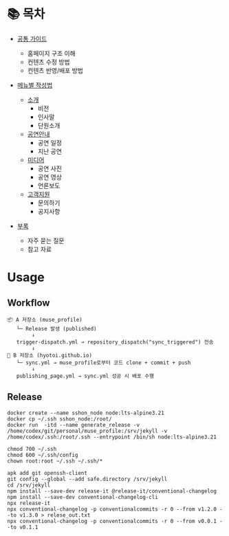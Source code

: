 # 📚 목차

- [공통 가이드](#공통-가이드)
  - 홈페이지 구조 이해
  - 컨텐츠 수정 방법
  - 컨텐츠 반영/배포 방법

- [메뉴별 작성법](#메뉴별-작성법)
  - [소개](#소개)
    - 비전
    - 인사말
    - 단원소개
  - [공연안내](#공연안내)
    - 공연 일정
    - 지난 공연
  - [미디어](#미디어)
    - 공연 사진
    - 공연 영상
    - 언론보도
  - [고객지원](#고객지원)
    - 문의하기
    - 공지사항

- [부록](#부록)
  - 자주 묻는 질문
  - 참고 자료



# Usage

## Workflow

```shell
📦 A 저장소 (muse_profile)
   └─ Release 발생 (published)
        ↓
   trigger-dispatch.yml → repository_dispatch("sync_triggered") 전송
        ↓
🚀 B 저장소 (hyotoi.github.io)
   └─ sync.yml → muse_profile로부터 코드 clone + commit + push
        ↓
   publishing_page.yml → sync.yml 성공 시 배포 수행
```


## Release

```shell
docker create --name sshon_node node:lts-alpine3.21
docker cp ~/.ssh sshon_node:/root/
docker run  -itd --name generate_release -v /home/codex/git/personal/muse_profile:/srv/jekyll -v /home/codex/.ssh:/root/.ssh --entrypoint /bin/sh node:lts-alpine3.21

chmod 700 ~/.ssh
chmod 600 ~/.ssh/config
chown root:root ~/.ssh ~/.ssh/*

apk add git openssh-client
git config --global --add safe.directory /srv/jekyll
cd /srv/jekyll
npm install --save-dev release-it @release-it/conventional-changelog
npm install --save-dev conventional-changelog-cli
npx release-it
npx conventional-changelog -p conventionalcommits -r 0 --from v1.2.0 --to v1.3.0 > relese_out.txt
npx conventional-changelog -p conventionalcommits -r 0 --from v0.0.1 --to v0.1.1 

```
